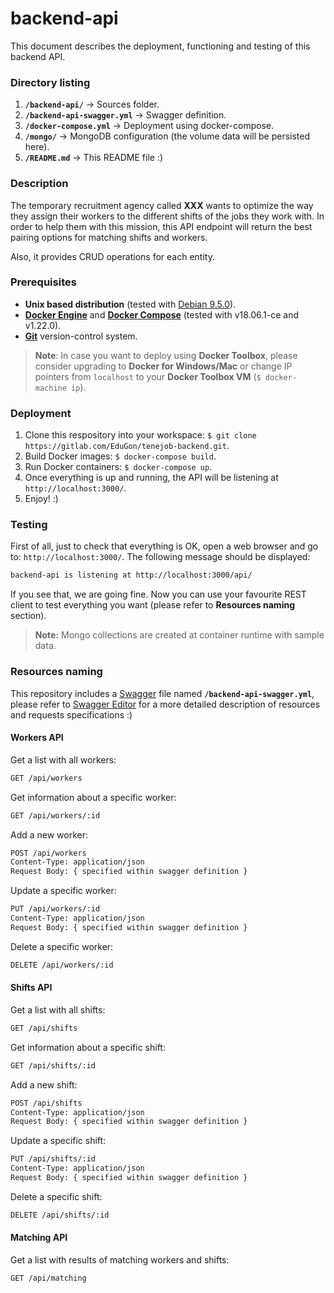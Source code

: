 # backend-api
This document describes the deployment, functioning and testing of this backend API.

### Directory listing
1. **`/backend-api/`** -> Sources folder.
2.  **`/backend-api-swagger.yml`** -> Swagger definition.
3. **`/docker-compose.yml`** -> Deployment using docker-compose.
4. **`/mongo/`** -> MongoDB configuration (the volume data will be persisted here).
5. **`/README.md`** -> This README file :)

### Description
The temporary recruitment agency called **XXX** wants to optimize the way they assign their workers to the different shifts of the jobs they work with. In order to help them with this mission, this API endpoint will return the best pairing options for matching shifts and workers.

Also, it provides CRUD operations for each entity.

### Prerequisites
- **Unix based distribution** (tested with [Debian 9.5.0](https://cdimage.debian.org/debian-cd/9.5.0/)).
- **[Docker Engine](https://docs.docker.com/engine/)** and **[Docker Compose](https://docs.docker.com/compose/)** (tested with v18.06.1-ce and v1.22.0).
- **[Git](https://git-scm.com/downloads)** version-control system.

> **Note**: In case you want to deploy using **Docker Toolbox**, please consider upgrading to **Docker for Windows/Mac** or change IP pointers from `localhost` to your **Docker Toolbox VM** (`$ docker-machine ip`).

### Deployment
1. Clone this respository into your workspace: ``$ git clone https://gitlab.com/EduGon/tenejob-backend.git``.
3. Build Docker images: ``$ docker-compose build``.
4. Run Docker containers: ``$ docker-compose up``.
5. Once everything is up and running, the API will be listening at ``http://localhost:3000/``.
6. Enjoy! :)

### Testing
First of all, just to check that everything is OK, open a web browser and go to: ``http://localhost:3000/``. The following message should be displayed:
``` bash
backend-api is listening at http://localhost:3000/api/
```
If you see that, we are going fine. Now you can use your favourite REST client to test everything you want (please refer to **Resources naming** section).

> **Note:** Mongo collections are created at container runtime with sample data.

### Resources naming
This repository includes a [Swagger](https://swagger.io) file named **`/backend-api-swagger.yml`**, please refer to [Swagger Editor](https://editor.swagger.io/) for a more detailed description of resources and requests specifications :)

#### Workers API
Get a list with all workers:
``` bash
GET /api/workers
```
Get information about a specific worker:
``` bash
GET /api/workers/:id
```
Add a new worker:
``` bash
POST /api/workers
Content-Type: application/json
Request Body: { specified within swagger definition }
```
Update a specific worker:
``` bash
PUT /api/workers/:id
Content-Type: application/json
Request Body: { specified within swagger definition }
```
Delete a specific worker:
``` bash
DELETE /api/workers/:id
```
#### Shifts API
Get a list with all shifts:
``` bash
GET /api/shifts
```
Get information about a specific shift:
``` bash
GET /api/shifts/:id
```
Add a new shift:
``` bash
POST /api/shifts
Content-Type: application/json
Request Body: { specified within swagger definition }
```
Update a specific shift:
``` bash
PUT /api/shifts/:id
Content-Type: application/json
Request Body: { specified within swagger definition }
```
Delete a specific shift:
``` bash
DELETE /api/shifts/:id
```
#### Matching API
Get a list with results of matching workers and shifts:
``` bash
GET /api/matching
```
